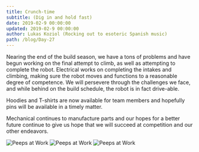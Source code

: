 ```yaml
---
title: Crunch-time
subtitle: (Dig in and hold fast)
date: 2019-02-9 00:00:00
updated: 2019-02-9 00:00:00
author: Lukas Koziol (Rocking out to esoteric Spanish music)
path: /blog/Day-27
---
```


Nearing the end of the build season, we have a tons of problems and have begun working on the final attempt to climb, as well as attempting to complete the robot. Electrical works on completing the intakes and climbing, making sure the robot moves and functions to a reasonable degree of competence. We will persevere through the challenges we face, and while behind on the build schedule, the robot is in fact drive-able.

Hoodies and T-shirts are now  available for team members and hopefully pins will be available in a timely matter.

Mechanical continues to manufacture parts and our hopes for a better future continue to give us hope that we will succeed at competition and our other endeavors.  

![Peeps at Work](/images/201929/1.jpg)
![Peeps at Work](/images/201929/2.jpg)
![Peeps at Work](/images/201929/3.jpg)
